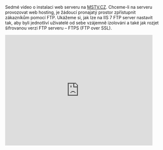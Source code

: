 <!-- dcterms:identifier = aspnetcz#257 -->
<!-- dcterms:title = Video: Konfigurace FTP serveru pro hostingové scénáře -->
<!-- dcterms:abstract = Sedmé video o instalaci web serveru na MSTV.CZ. Chceme-li na serveru provozovat web hosting, je žádoucí pronajatý prostor zpřístupnit zákazníkům pomocí FTP. Ukážeme si, jak lze na IIS 7 FTP server nastavit tak, aby byli jednotliví uživatelé od sebe vzájemně izolováni a také jak rozjet šifrovanou verzi FTP serveru – FTPS (FTP over SSL). -->
<!-- np9:categoryId = 4 -->
<!-- x4w:category = IIS -->
<!-- np9:authorId = 1 -->
<!-- np9:authorEmail = michal.valasek@altairis.cz -->
<!-- dcterms:creator = Michal Altair Valášek -->
<!-- dcterms:created = 2010-01-25T09:00:00+01:00 -->
<!-- dcterms:dateAccepted = 2010-01-25T09:00:00+01:00 -->

Sedmé video o instalaci web serveru na [MSTV.CZ](http://www.mstv.cz/). Chceme-li na serveru provozovat web hosting, je žádoucí pronajatý prostor zpřístupnit zákazníkům pomocí FTP. Ukážeme si, jak lze na IIS 7 FTP server nastavit tak, aby byli jednotliví uživatelé od sebe vzájemně izolováni a také jak rozjet šifrovanou verzi FTP serveru – FTPS (FTP over SSL). 

<iframe height="360" src="http://www.mstv.cz/player/375" frameborder="0" width="480" scrolling="no"></iframe>